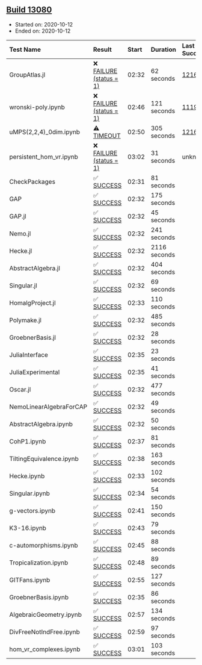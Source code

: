 ## [Build 13080](https://oscarci.mathematik.uni-kl.de/job/oscar/13080/)

* Started on: 2020-10-12
* Ended on: 2020-10-12

| Test Name    | Result | Start | Duration | Last Success | First Failure |
|:-------------|:-------|:------|:---------|:-------------|:--------------|
| GroupAtlas.jl | ❌ [FAILURE (status = 1)](https://oscarci.mathematik.uni-kl.de/job/oscar/13080/artifact/logs/build-13080/GroupAtlas.jl.log) | 02:32 | 62 seconds | [12167](https://oscarci.mathematik.uni-kl.de/job/oscar/12167/) | [12168](https://oscarci.mathematik.uni-kl.de/job/oscar/12168/) |
| wronski-poly.ipynb | ❌ [FAILURE (status = 1)](https://oscarci.mathematik.uni-kl.de/job/oscar/13080/artifact/logs/build-13080/wronski-poly.ipynb.log) | 02:46 | 121 seconds | [11192](https://oscarci.mathematik.uni-kl.de/job/oscar/11192/) | [11193](https://oscarci.mathematik.uni-kl.de/job/oscar/11193/) |
| uMPS(2,2,4)_0dim.ipynb | ⚠ [TIMEOUT](https://oscarci.mathematik.uni-kl.de/job/oscar/13080/artifact/logs/build-13080/uMPS-2-2-4-_0dim.ipynb.log) | 02:50 | 305 seconds | [12167](https://oscarci.mathematik.uni-kl.de/job/oscar/12167/) | [12168](https://oscarci.mathematik.uni-kl.de/job/oscar/12168/) |
| persistent_hom_vr.ipynb | ❌ [FAILURE (status = 1)](https://oscarci.mathematik.uni-kl.de/job/oscar/13080/artifact/logs/build-13080/persistent_hom_vr.ipynb.log) | 03:02 | 31 seconds | unknown | unknown |
| CheckPackages | ✅ [SUCCESS](https://oscarci.mathematik.uni-kl.de/job/oscar/13080/artifact/logs/build-13080/CheckPackages.log) | 02:31 | 81 seconds |  |  |
| GAP | ✅ [SUCCESS](https://oscarci.mathematik.uni-kl.de/job/oscar/13080/artifact/logs/build-13080/GAP.log) | 02:32 | 175 seconds |  |  |
| GAP.jl | ✅ [SUCCESS](https://oscarci.mathematik.uni-kl.de/job/oscar/13080/artifact/logs/build-13080/GAP.jl.log) | 02:32 | 45 seconds |  |  |
| Nemo.jl | ✅ [SUCCESS](https://oscarci.mathematik.uni-kl.de/job/oscar/13080/artifact/logs/build-13080/Nemo.jl.log) | 02:32 | 241 seconds |  |  |
| Hecke.jl | ✅ [SUCCESS](https://oscarci.mathematik.uni-kl.de/job/oscar/13080/artifact/logs/build-13080/Hecke.jl.log) | 02:32 | 2116 seconds |  |  |
| AbstractAlgebra.jl | ✅ [SUCCESS](https://oscarci.mathematik.uni-kl.de/job/oscar/13080/artifact/logs/build-13080/AbstractAlgebra.jl.log) | 02:32 | 404 seconds |  |  |
| Singular.jl | ✅ [SUCCESS](https://oscarci.mathematik.uni-kl.de/job/oscar/13080/artifact/logs/build-13080/Singular.jl.log) | 02:32 | 69 seconds |  |  |
| HomalgProject.jl | ✅ [SUCCESS](https://oscarci.mathematik.uni-kl.de/job/oscar/13080/artifact/logs/build-13080/HomalgProject.jl.log) | 02:33 | 110 seconds |  |  |
| Polymake.jl | ✅ [SUCCESS](https://oscarci.mathematik.uni-kl.de/job/oscar/13080/artifact/logs/build-13080/Polymake.jl.log) | 02:32 | 485 seconds |  |  |
| GroebnerBasis.jl | ✅ [SUCCESS](https://oscarci.mathematik.uni-kl.de/job/oscar/13080/artifact/logs/build-13080/GroebnerBasis.jl.log) | 02:32 | 28 seconds |  |  |
| JuliaInterface | ✅ [SUCCESS](https://oscarci.mathematik.uni-kl.de/job/oscar/13080/artifact/logs/build-13080/JuliaInterface.log) | 02:35 | 23 seconds |  |  |
| JuliaExperimental | ✅ [SUCCESS](https://oscarci.mathematik.uni-kl.de/job/oscar/13080/artifact/logs/build-13080/JuliaExperimental.log) | 02:35 | 41 seconds |  |  |
| Oscar.jl | ✅ [SUCCESS](https://oscarci.mathematik.uni-kl.de/job/oscar/13080/artifact/logs/build-13080/Oscar.jl.log) | 02:32 | 477 seconds |  |  |
| NemoLinearAlgebraForCAP | ✅ [SUCCESS](https://oscarci.mathematik.uni-kl.de/job/oscar/13080/artifact/logs/build-13080/NemoLinearAlgebraForCAP.log) | 02:32 | 49 seconds |  |  |
| AbstractAlgebra.ipynb | ✅ [SUCCESS](https://oscarci.mathematik.uni-kl.de/job/oscar/13080/artifact/logs/build-13080/AbstractAlgebra.ipynb.log) | 02:32 | 50 seconds |  |  |
| CohP1.ipynb | ✅ [SUCCESS](https://oscarci.mathematik.uni-kl.de/job/oscar/13080/artifact/logs/build-13080/CohP1.ipynb.log) | 02:37 | 81 seconds |  |  |
| TiltingEquivalence.ipynb | ✅ [SUCCESS](https://oscarci.mathematik.uni-kl.de/job/oscar/13080/artifact/logs/build-13080/TiltingEquivalence.ipynb.log) | 02:38 | 163 seconds |  |  |
| Hecke.ipynb | ✅ [SUCCESS](https://oscarci.mathematik.uni-kl.de/job/oscar/13080/artifact/logs/build-13080/Hecke.ipynb.log) | 02:33 | 102 seconds |  |  |
| Singular.ipynb | ✅ [SUCCESS](https://oscarci.mathematik.uni-kl.de/job/oscar/13080/artifact/logs/build-13080/Singular.ipynb.log) | 02:34 | 54 seconds |  |  |
| g-vectors.ipynb | ✅ [SUCCESS](https://oscarci.mathematik.uni-kl.de/job/oscar/13080/artifact/logs/build-13080/g-vectors.ipynb.log) | 02:41 | 150 seconds |  |  |
| K3-16.ipynb | ✅ [SUCCESS](https://oscarci.mathematik.uni-kl.de/job/oscar/13080/artifact/logs/build-13080/K3-16.ipynb.log) | 02:43 | 79 seconds |  |  |
| c-automorphisms.ipynb | ✅ [SUCCESS](https://oscarci.mathematik.uni-kl.de/job/oscar/13080/artifact/logs/build-13080/c-automorphisms.ipynb.log) | 02:45 | 88 seconds |  |  |
| Tropicalization.ipynb | ✅ [SUCCESS](https://oscarci.mathematik.uni-kl.de/job/oscar/13080/artifact/logs/build-13080/Tropicalization.ipynb.log) | 02:48 | 89 seconds |  |  |
| GITFans.ipynb | ✅ [SUCCESS](https://oscarci.mathematik.uni-kl.de/job/oscar/13080/artifact/logs/build-13080/GITFans.ipynb.log) | 02:55 | 127 seconds |  |  |
| GroebnerBasis.ipynb | ✅ [SUCCESS](https://oscarci.mathematik.uni-kl.de/job/oscar/13080/artifact/logs/build-13080/GroebnerBasis.ipynb.log) | 02:35 | 86 seconds |  |  |
| AlgebraicGeometry.ipynb | ✅ [SUCCESS](https://oscarci.mathematik.uni-kl.de/job/oscar/13080/artifact/logs/build-13080/AlgebraicGeometry.ipynb.log) | 02:57 | 134 seconds |  |  |
| DivFreeNotIndFree.ipynb | ✅ [SUCCESS](https://oscarci.mathematik.uni-kl.de/job/oscar/13080/artifact/logs/build-13080/DivFreeNotIndFree.ipynb.log) | 02:59 | 97 seconds |  |  |
| hom_vr_complexes.ipynb | ✅ [SUCCESS](https://oscarci.mathematik.uni-kl.de/job/oscar/13080/artifact/logs/build-13080/hom_vr_complexes.ipynb.log) | 03:01 | 103 seconds |  |  |
